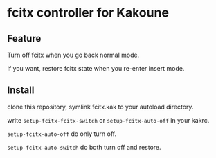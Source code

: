 # fcitx controller for Kakoune
## Feature
Turn off fcitx when you go back normal mode.

If you want, restore fcitx state when you re-enter insert mode.

## Install
clone this repository, symlink fcitx.kak to your autoload directory.

write `setup-fcitx-fcitx-switch` or `setup-fcitx-auto-off` in your kakrc.

`setup-fcitx-auto-off` do only turn off.

`setup-fcitx-auto-switch` do both turn off and restore.
